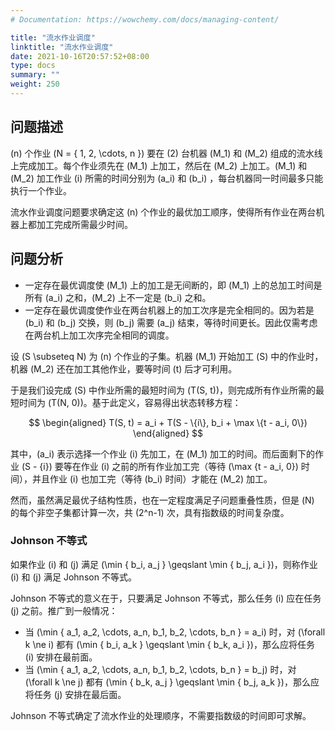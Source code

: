 ```yaml
---
# Documentation: https://wowchemy.com/docs/managing-content/

title: "流水作业调度"
linktitle: "流水作业调度"
date: 2021-10-16T20:57:52+08:00
type: docs
summary: ""
weight: 250
---
```


<!--more-->

## 问题描述

\(n\) 个作业 \(N = \{ 1, 2, \cdots, n \}\) 要在 \(2\) 台机器 \(M_1\) 和 \(M_2\) 组成的流水线上完成加工。每个作业须先在 \(M_1\) 上加工，然后在 \(M_2\) 上加工。\(M_1\) 和 \(M_2\) 加工作业 \(i\) 所需的时间分别为 \(a_i\) 和 \(b_i\) ，每台机器同一时间最多只能执行一个作业。

流水作业调度问题要求确定这 \(n\) 个作业的最优加工顺序，使得所有作业在两台机器上都加工完成所需最少时间。

## 问题分析

- 一定存在最优调度使 \(M_1\) 上的加工是无间断的，即 \(M_1\) 上的总加工时间是所有 \(a_i\) 之和，\(M_2\) 上不一定是 \(b_i\) 之和。
- 一定存在最优调度使作业在两台机器上的加工次序是完全相同的。因为若是 \(b_i\) 和 \(b_j\) 交换，则 \(b_j\) 需要 \(a_j\) 结束，等待时间更长。因此仅需考虑在两台机上加工次序完全相同的调度。

设 \(S \subseteq N\) 为 \(n\) 个作业的子集。机器 \(M_1\) 开始加工 \(S\) 中的作业时，机器 \(M_2\) 还在加工其他作业，要等时间 \(t\) 后才可利用。

于是我们设完成 \(S\) 中作业所需的最短时间为 \(T(S, t)\)，则完成所有作业所需的最短时间为 \(T(N, 0)\)。基于此定义，容易得出状态转移方程：

$$
\begin{aligned}
T(S, t) = a_i + T(S - \{i\}, b_i + \max \{t - a_i, 0\})
\end{aligned}
$$

其中，\(a_i\) 表示选择一个作业 \(i\) 先加工，在 \(M_1\) 加工的时间。而后面剩下的作业 \(S - \{i\}\) 要等在作业 \(i\) 之前的所有作业加工完（等待 \(\max \{t - a_i, 0\}\) 时间），并且作业 \(i\) 也加工完（等待 \(b_i\) 时间）才能在 \(M_2\) 加工。

然而，虽然满足最优子结构性质，也在一定程度满足子问题重叠性质，但是 \(N\) 的每个非空子集都计算一次，共 \(2^n-1\) 次，具有指数级的时间复杂度。

### Johnson 不等式

如果作业 \(i\) 和 \(j\) 满足 \(\min \{ b_i, a_j \} \geqslant \min \{ b_j, a_i \}\)，则称作业 \(i\) 和 \(j\) 满足 Johnson 不等式。

Johnson 不等式的意义在于，只要满足 Johnson 不等式，那么任务 \(i\) 应在任务 \(j\) 之前。推广到一般情况：

- 当 \(\min \{ a_1, a_2, \cdots, a_n, b_1, b_2, \cdots, b_n \} = a_i\) 时，对 \(\forall k \ne i\) 都有 \(\min \{ b_i, a_k \} \geqslant \min \{ b_k, a_i \}\)，那么应将任务 \(i\) 安排在最前面。
- 当 \(\min \{ a_1, a_2, \cdots, a_n, b_1, b_2, \cdots, b_n \} = b_j\) 时，对 \(\forall k \ne j\) 都有 \(\min \{ b_k, a_j \} \geqslant \min \{ b_j, a_k \}\)，那么应将任务 \(j\) 安排在最后面。

Johnson 不等式确定了流水作业的处理顺序，不需要指数级的时间即可求解。